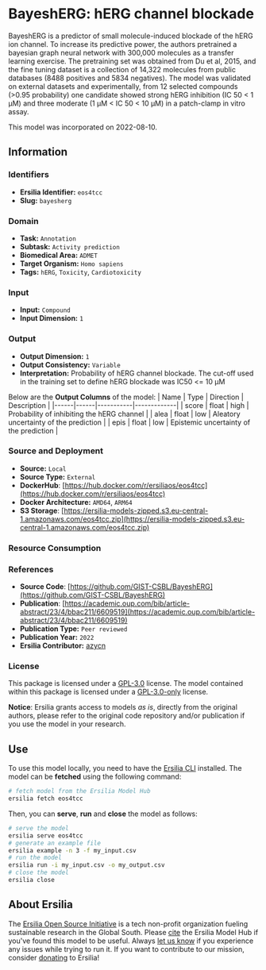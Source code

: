 # BayeshERG: hERG channel blockade

BayeshERG is a predictor of small molecule-induced blockade of the hERG ion channel. To increase its predictive power, the authors pretrained a bayesian graph neural network with 300,000 molecules as a transfer learning exercise. The pretraining set was obtained from Du et al, 2015, and the fine tuning dataset is a collection of 14,322 molecules from public databases (8488 positives and 5834 negatives). The model was validated on external datasets and experimentally, from 12 selected compounds (>0.95 probability) one candidate showed strong hERG inhibition (IC 50 < 1 μM) and three moderate (1 μM < IC 50 < 10 μM) in a patch-clamp in vitro assay.

This model was incorporated on 2022-08-10.

## Information
### Identifiers
- **Ersilia Identifier:** `eos4tcc`
- **Slug:** `bayesherg`

### Domain
- **Task:** `Annotation`
- **Subtask:** `Activity prediction`
- **Biomedical Area:** `ADMET`
- **Target Organism:** `Homo sapiens`
- **Tags:** `hERG`, `Toxicity`, `Cardiotoxicity`

### Input
- **Input:** `Compound`
- **Input Dimension:** `1`

### Output
- **Output Dimension:** `1`
- **Output Consistency:** `Variable`
- **Interpretation:** Probability of hERG channel blockade. The cut-off used in the training set to define hERG blockade was IC50 <= 10 μM

Below are the **Output Columns** of the model:
| Name | Type | Direction | Description |
|------|------|-----------|-------------|
| score | float | high | Probability of inhibiting the hERG channel |
| alea | float | low | Aleatory uncertainty of the prediction |
| epis | float | low | Epistemic uncertainty of the prediction |


### Source and Deployment
- **Source:** `Local`
- **Source Type:** `External`
- **DockerHub**: [https://hub.docker.com/r/ersiliaos/eos4tcc](https://hub.docker.com/r/ersiliaos/eos4tcc)
- **Docker Architecture:** `AMD64`, `ARM64`
- **S3 Storage**: [https://ersilia-models-zipped.s3.eu-central-1.amazonaws.com/eos4tcc.zip](https://ersilia-models-zipped.s3.eu-central-1.amazonaws.com/eos4tcc.zip)

### Resource Consumption


### References
- **Source Code**: [https://github.com/GIST-CSBL/BayeshERG](https://github.com/GIST-CSBL/BayeshERG)
- **Publication**: [https://academic.oup.com/bib/article-abstract/23/4/bbac211/6609519](https://academic.oup.com/bib/article-abstract/23/4/bbac211/6609519)
- **Publication Type:** `Peer reviewed`
- **Publication Year:** `2022`
- **Ersilia Contributor:** [azycn](https://github.com/azycn)

### License
This package is licensed under a [GPL-3.0](https://github.com/ersilia-os/ersilia/blob/master/LICENSE) license. The model contained within this package is licensed under a [GPL-3.0-only](LICENSE) license.

**Notice**: Ersilia grants access to models _as is_, directly from the original authors, please refer to the original code repository and/or publication if you use the model in your research.


## Use
To use this model locally, you need to have the [Ersilia CLI](https://github.com/ersilia-os/ersilia) installed.
The model can be **fetched** using the following command:
```bash
# fetch model from the Ersilia Model Hub
ersilia fetch eos4tcc
```
Then, you can **serve**, **run** and **close** the model as follows:
```bash
# serve the model
ersilia serve eos4tcc
# generate an example file
ersilia example -n 3 -f my_input.csv
# run the model
ersilia run -i my_input.csv -o my_output.csv
# close the model
ersilia close
```

## About Ersilia
The [Ersilia Open Source Initiative](https://ersilia.io) is a tech non-profit organization fueling sustainable research in the Global South.
Please [cite](https://github.com/ersilia-os/ersilia/blob/master/CITATION.cff) the Ersilia Model Hub if you've found this model to be useful. Always [let us know](https://github.com/ersilia-os/ersilia/issues) if you experience any issues while trying to run it.
If you want to contribute to our mission, consider [donating](https://www.ersilia.io/donate) to Ersilia!
